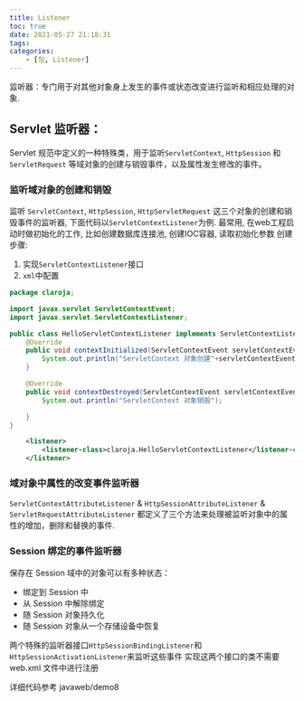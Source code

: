 ```yaml
---
title: Listener
toc: true
date: 2021-05-27 21:18:31
tags:
categories:
    - [包, Listener]
---
```

监听器：专门用于对其他对象身上发生的事件或状态改变进行监听和相应处理的对象.

<!--more-->


## Servlet 监听器：
Servlet 规范中定义的一种特殊类，用于监听`ServletContext`, `HttpSession` 和 `ServletRequest` 等域对象的创建与销毁事件，以及属性发生修改的事件。

### 监听域对象的创建和销毁
监听 `ServletContext`, `HttpSession`, `HttpServletRequest` 这三个对象的创建和销毁事件的监听器, 下面代码以`ServletContextListener`为例.
最常用, 在web工程启动时做初始化的工作, 比如创建数据库连接池, 创建IOC容器, 读取初始化参数
创建步骤:
1. 实现`ServletContextListener`接口
2. `xml`中配置

```java
package claroja;

import javax.servlet.ServletContextEvent;
import javax.servlet.ServletContextListener;

public class HelloServletContextListener implements ServletContextListener {
    @Override
    public void contextInitialized(ServletContextEvent servletContextEvent) {
        System.out.println("ServletContext 对象创建"+servletContextEvent.getServletContext());
    }

    @Override
    public void contextDestroyed(ServletContextEvent servletContextEvent) {
        System.out.println("ServletContext 对象销毁");

    }
}
```

```xml
    <listener>
        <listener-class>claroja.HelloServletContextListener</listener-class>
    </listener>
```


### 域对象中属性的改变事件监听器
`ServletContextAttributeListener` & `HttpSessionAttributeListener` & `ServletRequestAttributeListener`
都定义了三个方法来处理被监听对象中的属性的增加，删除和替换的事件.



### Session 绑定的事件监听器

保存在 Session 域中的对象可以有多种状态：
- 绑定到 Session 中
- 从 Session 中解除绑定
- 随 Session 对象持久化
- 随 Session 对象从一个存储设备中恢复

两个特殊的监听器接口`HttpSessionBindingListener`和`HttpSessionActivationListener`来监听这些事件
实现这两个接口的类不需要 web.xml 文件中进行注册


详细代码参考 javaweb/demo8